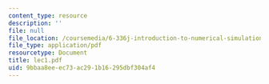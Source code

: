 ```yaml
---
content_type: resource
description: ''
file: null
file_location: /coursemedia/6-336j-introduction-to-numerical-simulation-sma-5211-fall-2003/9bbaa8eeec73ac291b16295dbf304af4_lec1.pdf
file_type: application/pdf
resourcetype: Document
title: lec1.pdf
uid: 9bbaa8ee-ec73-ac29-1b16-295dbf304af4
---
```

